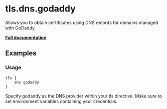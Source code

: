 # tls.dns.godaddy

Allows you to obtain certificates using DNS records for domains managed with GoDaddy.

**[Full documentation](https://github.com/tmpim/dnsproviders/blob/master/README.md)**

## Examples

### Usage

``` casketfile
tls {
    dns godaddy
}
```

Specify godaddy as the DNS provider within your tls directive. Make sure to set environment variables containing your
credentials.
